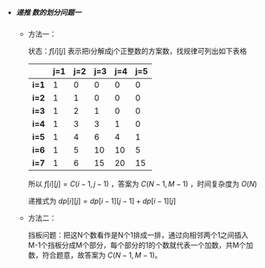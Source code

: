 * ##### 递推 数的划分问题一

  * 方法一：

    状态：$f[i][j]$ 表示把i分解成j个正整数的方案数，找规律可列出如下表格

    |         | j=1  | j=2  | j=3  | j=4  | j=5  |
    | ------- | ---- | ---- | ---- | ---- | ---- |
    | **i=1** | 1    | 0    | 0    | 0    | 0    |
    | **i=2** | 1    | 1    | 0    | 0    | 0    |
    | **i=3** | 1    | 2    | 1    | 0    | 0    |
    | **i=4** | 1    | 3    | 3    | 1    | 0    |
    | **i=5** | 1    | 4    | 6    | 4    | 1    |
    | **i=6** | 1    | 5    | 10   | 10   | 5    |
    | **i=7** | 1    | 6    | 15   | 20   | 15   |

    所以 $f[i][j] = C(i-1, j-1)$ ，答案为 $C(N-1, M-1)$ ，时间复杂度为 $O(N)$ 

    递推式为 $dp[i][j]=dp[i-1][j-1] + dp[i-1][j]$ 

  * 方法二：

    挡板问题：把这N个数看作是N个1排成一排，通过向相邻两个1之间插入M-1个挡板分成M个部分，每个部分的1的个数就代表一个加数，共M个加数，符合题意，故答案为 $C(N-1, M-1)$。